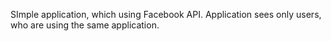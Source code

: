 SImple application, which using Facebook API.
Application sees only users, who are using the same application.